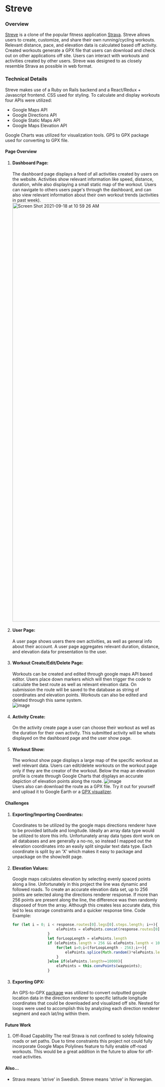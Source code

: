 # Streve
### Overview

[Streve](https://streve.herokuapp.com/#/) is a clone of the popular fitness application [Strava](https://www.strava.com/). Streve allows users to create, customize, and share their own running/cycling workouts. Relevant distance, pace, and elevation data is calculated based off activity. Created workouts generate a GPX file that users can download and check out on other applications off site. Users can interact with workouts and activities created by other users. Streve was designed to as closely resemble Strava as possible in web format.

### Technical Details

Streve makes use of a Ruby on Rails backend and a React/Redux + Javascript frontend. CSS used for styling. 
To calculate and display workouts four APIs were utilized:
- Google Maps API
- Google Directions API 
- Google Static Maps API
- Google Maps Elevation API

Google Charts was utilized for visualization tools. GPS to GPX package used for converting to GPX file.

#### Page Overview

1. #### Dashboard Page:
    The dashboard page displays a feed of all activities created by users on the website. Activities show relevant information like speed, distance, duration, while also displaying a small static map of the workout. Users can navigate to others users page's through the dashboard, and can also view relevant information about their own workout trends (activities in past week).
    <br>
    <img width="1359" alt="Screen Shot 2021-09-18 at 10 59 26 AM" src="https://user-images.githubusercontent.com/80602202/133893211-93801295-544c-400e-9a22-91e7a94a8b16.png">
    <br>


2. #### User Page:
    A user page shows users there own activities, as well as general info about their account. A user page aggregates relevant duration, distance, and elevation data for presentation to the user.
    <br>
3. #### Workout Create/Edit/Delete Page:
    Workouts can be created and edited through google maps API based editor. Users place down markers which will then trigger the code to calculate the best route as well as relevant elevation data. On submission the route will be saved to the database as string of coordinates and elevation points. Workouts can also be edited and deleted through this same system.
    <br>
    ![image](https://user-images.githubusercontent.com/80602202/133892910-b37e8181-4bc4-4777-ad3f-6ed6a135fc01.png)
    <br>
4. #### Activity Create:
    On the activity create page a user can choose their workout as well as the duration for their own activity. This submitted activity will be whats displayed on the dashboard page and the user show page. 

5. #### Workout Show:
    The workout show page displays a large map of the specific workout as well relevant data. Users can edit/delete workouts on the workout page only if they are the creator of the workout. Below the map an elevation profile is create through Google Charts that displays an accurate depiction of elevation points along the route.
    ![image](https://user-images.githubusercontent.com/80602202/133893018-f6a71162-5afd-4d49-8eb0-357d50996147.png)
    <br>
    Users also can download the route as a GPX file. Try it out for yourself and upload it to Google Earth or a [GPX visualizer](https://www.gpsvisualizer.com/).

#### Challenges

1. #### Exporting/Importing Coordinates:
    Coordinates to be utilized by the google maps directions renderer have to be provided latitude and longitude. Ideally an array data type would be utilized to store this info. Unfortunately array data types dont work on all databases and are generally a no-no, so instead I mapped out the elevation coordinates into an easily split singular text data type. Each coordinate is split by an 'X' which makes it easy to package and unpackage on the show/edit page.
    
2. #### Elevation Values:
    Google maps calculates elevation by selecting evenly spaced points along a line. Unfortunately in this project the line was dynamic and followed roads. To create an accurate elevation data set, up to 256 points are selected along the directions renderer response. If more than 256 points are present along the line, the difference was then randomly disposed of from the array. Although this creates less accurate data, this led to less storage constraints and a quicker response time.
    Code Example:
    ```javascript
    for (let i = 0; i < response.routes[0].legs[0].steps.length; i++){
                        elePoints = elePoints.concat(response.routes[0].legs[0].steps[i].lat_lngs)
                    }
                    let forLoopLength = elePoints.length
                    if (elePoints.length > 256 && elePoints.length < 10000){
                        for(let i=0;i<(forLoopLength - 256);i++){
                            elePoints.splice(Math.random()*elePoints.length,1)
                        }
                    }else if(elePoints.length>=10000){
                        elePoints = this.convPoints(waypoints);
                    }
     ```

3. #### Exporting GPX:
    An GPS-to-GPX [package](https://www.npmjs.com/package/gps-to-gpx) was utilized to convert outputted google location data in the direction renderer to specific latitude longitude coordinates that could be downloaded and visualized off site. Nested for loops were used to accomplish this by analyzing each direction renderer segment and each lat/lng within them. 

#### Future Work

1. Off-Road Capability
    The real Strava is not confined to solely following roads or set paths. Due to time constraints this project not could fully incorporate Google Maps Polylines feature to fully enable off-road workouts. This would be a great addition in the future to allow for off-road activities.
    
#### Also...
- Strava means 'strive' in Swedish. Streve means 'strive' in Norwegian.


